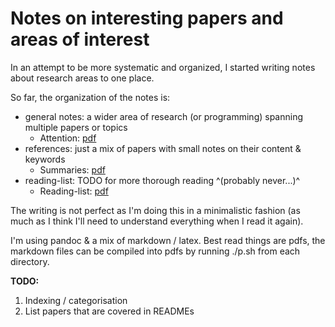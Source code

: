 # Notes on interesting papers and areas of interest

In an attempt to be more systematic and organized, I started writing notes about research areas to one place.

So far, the organization of the notes is:
- general notes: a wider area of research (or programming) spanning multiple papers or topics
    - Attention: [pdf](general/attention/attention.pdf)
- references: just a mix of papers with small notes on their content & keywords
    - Summaries: [pdf](references/references.pdf)
- reading-list: TODO for more thorough reading ^(probably never...)^
    - Reading-list: [pdf](reading-list/reading_list.pdf)

The writing is not perfect as I'm doing this in a minimalistic fashion (as much as I think I'll need to understand everything when I read it again).

I'm using pandoc & a mix of markdown / latex. Best read things are pdfs, the markdown files can be compiled into pdfs by running ./p.sh from each directory.


**TODO:**

1. Indexing / categorisation
2. List papers that are covered in READMEs

